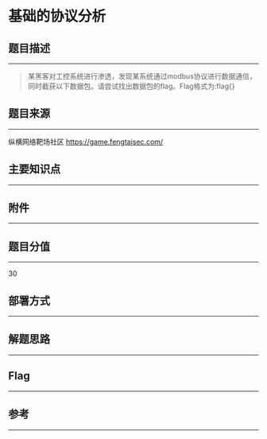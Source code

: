 # 基础的协议分析

## 题目描述
---
> 某黑客对工控系统进行渗透，发现某系统通过modbus协议进行数据通信，同时截获以下数据包。请尝试找出数据包的flag。Flag格式为:flag{}

## 题目来源
---
纵横网络靶场社区 https://game.fengtaisec.com/

## 主要知识点
---


## 附件
---


## 题目分值
---
30

## 部署方式
---


## 解题思路
---


## Flag
---


## 参考
---
